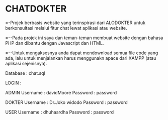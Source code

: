# CHATDOKTER

=-Projek berbasis website yang terinspirasi dari ALODOKTER untuk berkonsultasi melalui fitur chat lewat aplikasi atau website.

=--Pada projek ini saya dan teman-teman membuat website dengan bahasa PHP dan dibantu dengan Javascript dan HTML.

=--Untuk mengaksesnya anda dapat mendownload semua file code yang ada, lalu untuk menjalankan harus menggunakn apace dari XAMPP (atau aplikasi sejenisnya).

Database : chat.sql

LOGIN :

ADMIN 
Username : davidMoore Password : password

DOKTER 
Username : Dr.Joko widodo Password : password

USER 
Username : dhuhaardha Password : password
